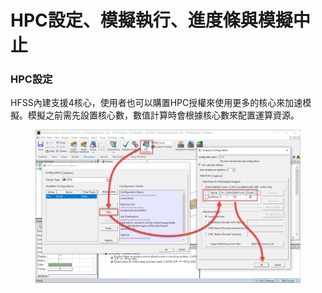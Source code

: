 # HPC設定、模擬執行、進度條與模擬中止

### HPC設定

HFSS內建支援4核心，使用者也可以購置HPC授權來使用更多的核心來加速模擬。模擬之前需先設置核心數，數值計算時會根據核心數來配置運算資源。

<figure><img src="../.gitbook/assets/image (15) (1).png" alt=""><figcaption></figcaption></figure>

###



###
